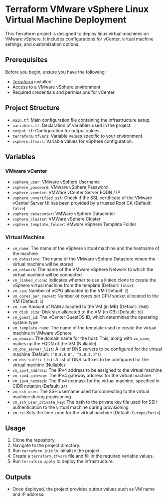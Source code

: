 # Terraform VMware vSphere Linux Virtual Machine Deployment

This Terraform project is designed to deploy linux virtual machines on VMware vSphere. It includes configurations for vCenter, virtual machine settings, and customization options.

## Prerequisites

Before you begin, ensure you have the following:

- [Terraform](https://www.terraform.io/) installed
- Access to a VMware vSphere environment
- Required credentials and permissions for vCenter

## Project Structure

- `main.tf`: Main configuration file containing the infrastructure setup.
- `variables.tf`: Declaration of variables used in the project.
- `output.tf`: Configuration for output values.
- `terraform.tfvars`: Variable values specific to your environment.
- `vsphere.tfvars`: Variable values for vSphere configuration.

## Variables

### VMware vCenter

- `vsphere_user`: VMware vSphere Username
- `vsphere_password`: VMware vSphere Password
- `vsphere_vcenter`: VMWare vCenter Server FQDN / IP
- `vsphere_unverified_ssl`: Check if the SSL certificate of the VMware vCenter Server UI has been provided by a trusted Root CA (Default: `false`)
- `vsphere_datacenter`: VMWare vSphere Datacenter
- `vsphere_cluster`: VMWare vSphere Cluster
- `vsphere_template_folder`: VMware vSphere Template Folder

### Virtual Machine

- `vm_name`: The name of the vSphere virtual machine and the hostname of the machine
- `vm_datastore`: The name of the VMware vSphere Datastore where the virtual machine will be stored
- `vm_network`: The name of the VMware vSphere Network to which the virtual machine will be connected
- `vm_linked_clone`: Indicates whether to use a linked clone to create the vSphere virtual machine from the template (Default: `false`)
- `vm_cpu`: Number of vCPU allocated to the VM (Default: `2`)
- `vm_cores_per_socket`: Number of cores per CPU socket allocated to the VM (Default: `1`)
- `vm_ram`: Amount of RAM allocated to the VM (in MB) (Default: `2048`)
- `vm_disk_size`: Disk size allocated to the VM (in GB) (Default: `30`)
- `vm_guest_id`: The vCenter GuestOS ID, which determines the operating system type
- `vm_template_name`: The name of the template used to create the virtual machine in VMware vSphere
- `vm_domain`: The domain name for the host. This, along with `vm_name`, makes up the FQDN of the VM (Nullable)
- `vm_dns_server_list`: A list of DNS servers to be configured for the virtual machine (Default: `["8.8.8.8", "8.8.4.4"]`)
- `vm_dns_suffix_list`: A list of DNS suffixes to be configured for the virtual machine (Nullable)
- `vm_ipv4_address`: The IPv4 address to be assigned to the virtual machine
- `vm_ipv4_gateway`: The IPv4 gateway address for the virtual machine
- `vm_ipv4_netmask`: The IPv4 netmask for the virtual machine, specified in CIDR notation (Default: `24`)
- `vm_ssh_user`: The SSH username used for connecting to the virtual machine during provisioning
- `vm_ssh_user_private_key`: The path to the private key file used for SSH authentication to the virtual machine during provisioning
- `vm_tz`: Sets the time zone for the virtual machine (Default: `Europe/Paris`)

## Usage

1. Clone the repository.
2. Navigate to the project directory.
3. Run `terraform init` to initialize the project.
4. Create a `terraform.tfvars` file and fill in the required variable values.
5. Run `terraform apply` to deploy the infrastructure.

## Outputs

- Once deployed, the project provides output values such as VM name and IP address.

